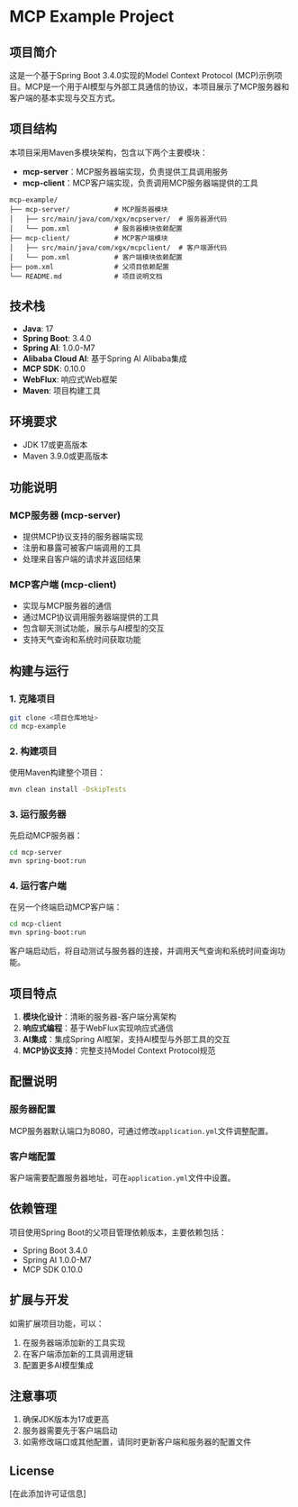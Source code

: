 # MCP Example Project

## 项目简介

这是一个基于Spring Boot 3.4.0实现的Model Context Protocol (MCP)示例项目。MCP是一个用于AI模型与外部工具通信的协议，本项目展示了MCP服务器和客户端的基本实现与交互方式。

## 项目结构

本项目采用Maven多模块架构，包含以下两个主要模块：

- **mcp-server**：MCP服务器端实现，负责提供工具调用服务
- **mcp-client**：MCP客户端实现，负责调用MCP服务器端提供的工具

```
mcp-example/
├── mcp-server/           # MCP服务器模块
│   ├── src/main/java/com/xgx/mcpserver/  # 服务器源代码
│   └── pom.xml           # 服务器模块依赖配置
├── mcp-client/           # MCP客户端模块
│   ├── src/main/java/com/xgx/mcpclient/  # 客户端源代码
│   └── pom.xml           # 客户端模块依赖配置
├── pom.xml               # 父项目依赖配置
└── README.md             # 项目说明文档
```

## 技术栈

- **Java**: 17
- **Spring Boot**: 3.4.0
- **Spring AI**: 1.0.0-M7
- **Alibaba Cloud AI**: 基于Spring AI Alibaba集成
- **MCP SDK**: 0.10.0
- **WebFlux**: 响应式Web框架
- **Maven**: 项目构建工具

## 环境要求

- JDK 17或更高版本
- Maven 3.9.0或更高版本

## 功能说明

### MCP服务器 (mcp-server)

- 提供MCP协议支持的服务器端实现
- 注册和暴露可被客户端调用的工具
- 处理来自客户端的请求并返回结果

### MCP客户端 (mcp-client)

- 实现与MCP服务器的通信
- 通过MCP协议调用服务器端提供的工具
- 包含聊天测试功能，展示与AI模型的交互
- 支持天气查询和系统时间获取功能

## 构建与运行

### 1. 克隆项目

```bash
git clone <项目仓库地址>
cd mcp-example
```

### 2. 构建项目

使用Maven构建整个项目：

```bash
mvn clean install -DskipTests
```

### 3. 运行服务器

先启动MCP服务器：

```bash
cd mcp-server
mvn spring-boot:run
```

### 4. 运行客户端

在另一个终端启动MCP客户端：

```bash
cd mcp-client
mvn spring-boot:run
```

客户端启动后，将自动测试与服务器的连接，并调用天气查询和系统时间查询功能。

## 项目特点

1. **模块化设计**：清晰的服务器-客户端分离架构
2. **响应式编程**：基于WebFlux实现响应式通信
3. **AI集成**：集成Spring AI框架，支持AI模型与外部工具的交互
4. **MCP协议支持**：完整支持Model Context Protocol规范

## 配置说明

### 服务器配置

MCP服务器默认端口为8080，可通过修改`application.yml`文件调整配置。

### 客户端配置

客户端需要配置服务器地址，可在`application.yml`文件中设置。

## 依赖管理

项目使用Spring Boot的父项目管理依赖版本，主要依赖包括：

- Spring Boot 3.4.0
- Spring AI 1.0.0-M7
- MCP SDK 0.10.0

## 扩展与开发

如需扩展项目功能，可以：

1. 在服务器端添加新的工具实现
2. 在客户端添加新的工具调用逻辑
3. 配置更多AI模型集成

## 注意事项

1. 确保JDK版本为17或更高
2. 服务器需要先于客户端启动
3. 如需修改端口或其他配置，请同时更新客户端和服务器的配置文件

## License

[在此添加许可证信息]